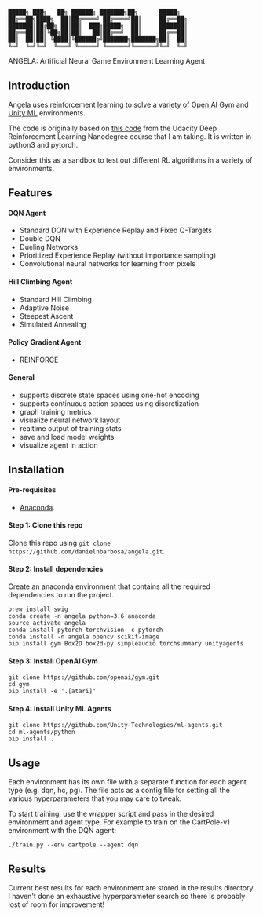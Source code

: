 ```
█████╗ ███╗   ██╗ ██████╗ ███████╗██╗      █████╗
██╔══██╗████╗  ██║██╔════╝ ██╔════╝██║     ██╔══██╗
███████║██╔██╗ ██║██║  ███╗█████╗  ██║     ███████║
██╔══██║██║╚██╗██║██║   ██║██╔══╝  ██║     ██╔══██║
██║  ██║██║ ╚████║╚██████╔╝███████╗███████╗██║  ██║
╚═╝  ╚═╝╚═╝  ╚═══╝ ╚═════╝ ╚══════╝╚══════╝╚═╝  ╚═╝
```

ANGELA: Artificial Neural Game Environment Learning Agent


## Introduction

Angela uses reinforcement learning to solve a variety of [Open AI Gym](https://gym.openai.com/) and [Unity ML](https://github.com/Unity-Technologies/ml-agents/blob/master/docs/Learning-Environment-Examples.md#banana-collector) environments.

The code is originally based on [this code](https://github.com/udacity/deep-reinforcement-learning) from the Udacity Deep Reinforcement Learning Nanodegree course that I am taking.  It is written in python3 and pytorch.

Consider this as a sandbox to test out different RL algorithms in a variety of environments.


## Features

#### DQN Agent
- Standard DQN with Experience Replay and Fixed Q-Targets
- Double DQN
- Dueling Networks
- Prioritized Experience Replay (without importance sampling)
- Convolutional neural networks for learning from pixels

#### Hill Climbing Agent
- Standard Hill Climbing
- Adaptive Noise
- Steepest Ascent
- Simulated Annealing

#### Policy Gradient Agent
- REINFORCE

#### General
- supports discrete state spaces using one-hot encoding
- supports continuous action spaces using discretization
- graph training metrics
- visualize neural network layout
- realtime output of training stats
- save and load model weights
- visualize agent in action


## Installation

#### Pre-requisites
- [Anaconda](https://www.anaconda.com/download/).

#### Step 1: Clone this repo
Clone this repo using `git clone https://github.com/danielnbarbosa/angela.git`.

#### Step 2: Install dependencies
Create an anaconda environment that contains all the required dependencies to run the project.

```
brew install swig
conda create -n angela python=3.6 anaconda
source activate angela
conda install pytorch torchvision -c pytorch
conda install -n angela opencv scikit-image
pip install gym Box2D box2d-py simpleaudio torchsummary unityagents
```

#### Step 3: Install OpenAI Gym
```
git clone https://github.com/openai/gym.git
cd gym
pip install -e '.[atari]'
```

#### Step 4: Install Unity ML Agents
```
git clone https://github.com/Unity-Technologies/ml-agents.git
cd ml-agents/python
pip install .
```

## Usage
Each environment has its own file with a separate function for each agent type (e.g. dqn, hc, pg).  The file acts as a config file for setting all the various hyperparameters that you may care to tweak.

To start training, use the wrapper script and pass in the desired environment and agent type.  For example to train on the CartPole-v1 environment with the DQN agent:

```
./train.py --env cartpole --agent dqn
```

## Results
Current best results for each environment are stored in the results directory.  I haven't done an exhaustive hyperparameter search so there is probably lost of room for improvement!
